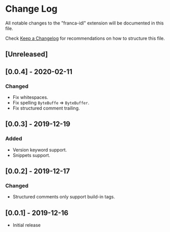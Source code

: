 # Change Log

All notable changes to the "franca-idl" extension will be documented in this file.

Check [Keep a Changelog](http://keepachangelog.com/) for recommendations on how to structure this file.

## [Unreleased]

## [0.0.4] - 2020-02-11

### Changed

- Fix whitespaces.
- Fix spelling `ByteBuffe` => `ByteBuffer`.
- Fix structured comment trailing.

## [0.0.3] - 2019-12-19

### Added

- Version keyword support.
- Snippets support.

## [0.0.2] - 2019-12-17

### Changed

- Structured comments only support build-in tags.

## [0.0.1] - 2019-12-16

- Initial release